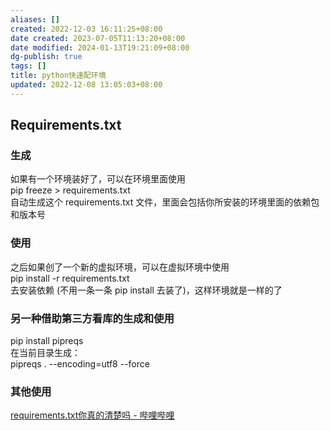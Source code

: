 ```yaml
---
aliases: []
created: 2022-12-03 16:11:25+08:00
date created: 2023-07-05T11:13:20+08:00
date modified: 2024-01-13T19:21:09+08:00
dg-publish: true
tags: []
title: python快速配环境
updated: 2022-12-08 13:05:03+08:00
---
```


## Requirements.txt
### 生成
如果有一个环境装好了，可以在环境里面使用  
pip freeze \> requirements.txt  
自动生成这个 requirements.txt 文件，里面会包括你所安装的环境里面的依赖包和版本号
### 使用
之后如果创了一个新的虚拟环境，可以在虚拟环境中使用  
pip install -r requirements.txt  
去安装依赖 (不用一条一条 pip install 去装了)，这样环境就是一样的了
### 另一种借助第三方看库的生成和使用
pip install pipreqs  
在当前目录生成：  
pipreqs . --encoding=utf8 --force
### 其他使用
[requirements.txt你真的清楚吗 - 哔哩哔哩](https://www.bilibili.com/read/cv26464241/)